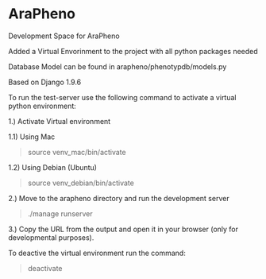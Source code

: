 # AraPheno
Development Space for AraPheno

Added a Virtual Envorinment to the project with all python packages needed

Database Model can be found in arapheno/phenotypdb/models.py


Based on Django 1.9.6

To run the test-server use the following command to activate a virtual python environment:

1.) Activate Virtual environment

1.1) Using Mac

> source venv_mac/bin/activate

1.2) Using Debian (Ubuntu)

> source venv_debian/bin/activate

2.) Move to the arapheno directory and run the development server

> ./manage runserver

3.) Copy the URL from the output and open it in your browser (only for developmental purposes).

To deactive the virtual environment run the command:

> deactivate

